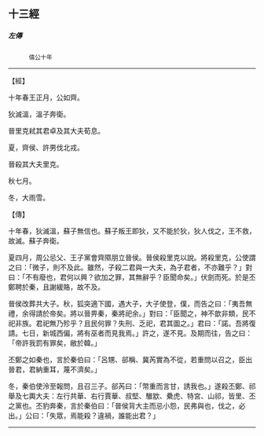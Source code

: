 

## 十三經

##### 左傳
　　　`僖公十年`

* * *

【經】

十年春王正月，公如齊。

狄滅溫，溫子奔衛。

晉里克弒其君卓及其大夫荀息。

夏，齊侯、許男伐北戎。

晉殺其大夫里克。

秋七月。

冬，大雨雪。

【傳】

十年春，狄滅溫，蘇子無信也。蘇子叛王即狄，又不能於狄，狄人伐之，王不救，故滅。蘇子奔衛。

夏四月，周公忌父、王子黨會齊隰朋立晉侯。晉侯殺里克以說。將殺里克，公使謂之曰：「微子，則不及此。雖然，子殺二君與一大夫，為子君者，不亦難乎？」對曰：「不有廢也，君何以興？欲加之罪，其無辭乎？臣聞命矣。」伏劍而死。於是丕鄭聘於秦，且謝緩賂，故不及。

晉侯改葬共大子。秋，狐突適下國，遇大子，大子使登，僕，而告之曰：「夷吾無禮，余得請於帝矣。將以晉畀秦，秦將祀余。」對曰：「臣聞之，神不歆非類，民不祀非族。君祀無乃殄乎？且民何罪？失刑、乏祀，君其圖之。」君曰：「諾。吾將復請。七日，新城西偏，將有巫者而見我焉。」許之，遂不見。及期而往，告之曰：「帝許我罰有罪矣，敝於韓。」

丕鄭之如秦也，言於秦伯曰：「呂甥、郤稱、冀芮實為不從，若重問以召之，臣出晉君，君納重耳，蔑不濟矣。」

冬，秦伯使泠至報問，且召三子。郤芮曰：「幣重而言甘，誘我也。」遂殺丕鄭、祁舉及七輿大夫：左行共華、右行賈華、叔堅、騅歂、纍虎、特宮、山祁，皆里、丕之黨也。丕豹奔秦，言於秦伯曰：「晉侯背大主而忌小怨，民弗與也，伐之，必出。」公曰：「失眾，焉能殺？違禍，誰能出君？」

* * *

